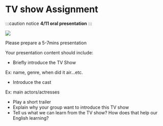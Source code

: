 # TV show Assignment

:::caution notice
**4/11 oral presentation**
:::

![](https://mermaid.ink/svg/pako:eNp9kU9LA0EMxb9KmFOFFvHfpQelay0KnqzgoSslzGQ7A7OTJTNrlW6_u7NbqfViTiHvx0se2SnNhtRUVZ632qIkeH4pA-SarRYs9EHyDpPJLRSjAqPT8BQqlhqT43B2AItB7xZOYoKld4Y6KNYXo1dLUKML0PuiTiRwPtOJBTAYyAOhGP96LElz1o4mV6MNBaH_oevR1lIA4wy4BOjkFO8W3Eqyv_TNqr8rCTqfo_1EHcjKVRmMB_B-wBrP6ZSBLrrPE2h9uTqmbNiFBFxBsi5CtLyFSe4JhDBy6JUtQWaETatz1zuf7n-zJNQzGgN4QgnwEDbeRQuVcN3BfPWYTQ1T7INa8s3dcJwaq5ryT5zJj9z1k1LlxTWVappbQxW2PpWqDPuMYpt4-RW0miZpaazaxmCiucONYK2mFfpI-2-UU686)

Please prepare a 5-7mins presentation

Your presentation content should include:

- Briefly introduce the TV Show

Ex: name, genre, when did it air…etc.

- Introduce the cast

Ex: main actors/actresses

- Play a short trailer
- Explain why your group want to introduce this TV show
- Tell us what we can learn from the TV show? How does that help our English learning?